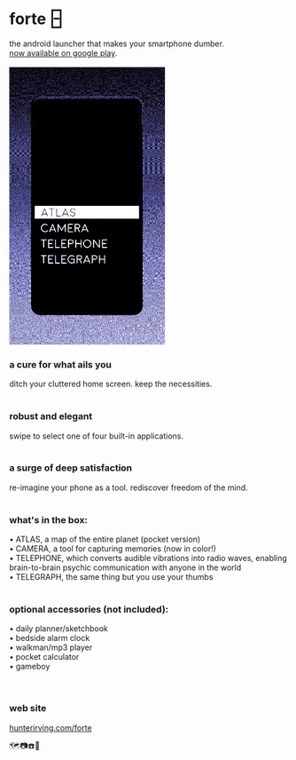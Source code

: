 # forte 🁣
the android launcher that makes your smartphone dumber.<br>
<a href="https://play.google.com/store/apps/details?id=hunterirving.forte">now available on google play</a>.
<br><br>
<img src="forte.gif" height=500>
<br>
<h3>a cure for what ails you</h3>
ditch your cluttered home screen. keep the necessities.<br>
<br>
<h3>robust and elegant</h3>
swipe to select one of four built-in applications.<br>
<br>
<h3>a surge of deep satisfaction</h3>
re-imagine your phone as a tool. rediscover freedom of the mind.<br>
<br>
<h3>what's in the box:</h3>
• ATLAS, a map of the entire planet (pocket version)<br>
• CAMERA, a tool for capturing memories (now in color!)<br>
• TELEPHONE, which converts audible vibrations into radio waves, enabling brain-to-brain psychic communication with anyone in the world<br>
• TELEGRAPH, the same thing but you use your thumbs<br>
<br>
<h3>optional accessories (not included):</h3>
• daily planner/sketchbook<br>
• bedside alarm clock<br>
• walkman/mp3 player<br>
• pocket calculator<br>
• gameboy<br>
<br>
<br>
<h3>web site</h3>
<a href="http://www.hunterirving.com/forte">hunterirving.com/forte</a>

🗺️📷☎️📃
